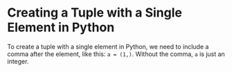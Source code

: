 # Creating a Tuple with a Single Element in Python

To create a tuple with a single element in Python, we need to include a comma after the element, like this: `a = (1,)`. Without the comma, `a` is just an integer.
